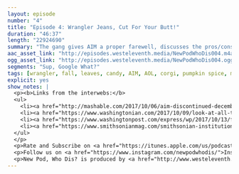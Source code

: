 ```yaml
---
layout: episode
number: "4"
title: "Episode 4: Wrangler Jeans, Cut For Your Butt!"
duration: "46:37"
length: "22924690"
summary: "The gang gives AIM a proper farewell, discusses the pros/cons of the fall season, and heaps praise onto wrangler jeans"
aac_asset_link: "http://episodes.westeleventh.media/NewPodWhoDis004.m4a"
ogg_asset_link: "http://episodes.westeleventh.media/NewPodWhoDis004.ogg"
segments: "Sup, Google What?"
tags: [wrangler, fall, leaves, candy, AIM, AOL, corgi, pumpkin spice, millenial, halloween]
explicit: yes
show_notes: |
  <p><b>Links from the interwebs:</b>
  <ul>
    <li><a href="http://mashable.com/2017/10/06/aim-discontinued-december-2017/?utm_cid=hp-hh-sec#uNnSmdJbVaqS">AIM is, sadly, going away</a></li>
    <li><a href="https://www.washingtonian.com/2017/10/09/look-at-all-these-damn-corgis/">Corgtoberfest!</a></li>
    <li><a href="https://www.washingtonpost.com/express/wp/2017/10/13/foo-fighters-broke-in-the-anthem-and-d-c-s-music-scene-will-never-be-the-same/">The Anthem opens in Washington, D.C.</a></li>
    <li><a href="https://www.smithsonianmag.com/smithsonian-institution/curator-finds-murphy-beds-place-in-american-history-48350873/">Murphy Beds</a></li>
  </ul>
  </p>
  <p>Rate and Subscribe on <a href="https://itunes.apple.com/us/podcast/id1289536070">iTunes</a>.</p>
  <p>Follow us on <a href="https://www.instagram.com/newpodwhodis/">Instagram</a>, <a href="https://www.youtube.com/channel/UCk_pIgOoAhNGrrTitkGEMqw">YouTube</a>, <a href="https://twitter.com/newpod_whodis">Twitter</a>, and <a href="https://www.facebook.com/newpodwhodis">Facebook</a>.Email us some digital mail at <a href="mailto:newpodwhodis@gmail.com">newpodwhodis@gmail.com</a>.</p>
  <p>New Pod, Who Dis? is produced by <a href="http://www.westeleventh.media/">West Eleventh Media</a> from Washington, D.C.</p>
---
```

